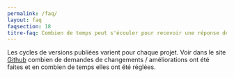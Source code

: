 ```yaml
---
permalink: /faq/
layout: faq
faqsection: 18
titre-faq: Combien de temps peut s'écouler pour recevoir une réponse de demande de changement (ex., « pull request »)?
---
```


Les cycles de versions publiées varient pour chaque projet. Voir dans le site [Github](https://github.com/infra-geo-ouverte/igo/issues) combien de demandes de changements / améliorations ont été faites et en combien de temps elles ont été réglées.
